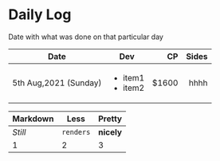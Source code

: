
# Daily Log

Date with what was done  on that particular day

| Date        | Dev            | CP  | Sides     |
| ------------- |:-------------:| -----:| -----:|
| 5th Aug,2021 (Sunday)      |<ul><li>item1</li><li>item2</li></ul>| $1600 |hhhh|
                               

Markdown | Less | Pretty
--- | --- | ---
*Still* | `renders` | **nicely**
1 | 2 | 3